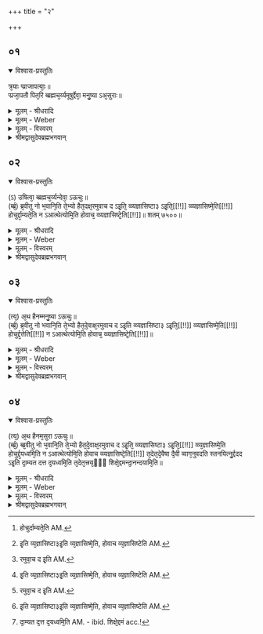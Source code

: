 +++
title = "२"

+++


## ०१


<details open><summary>विश्वास-प्रस्तुतिः</summary>

त्र᳘याः प्प्राजापत्याः᳘॥  
प्प्रजा᳘पतौ पित᳘रि ब्ब्रह्मच᳘र्य्यमूषुर्द्देवा᳘ मनु᳘ष्या ऽअ᳘सुराः॥
</details>

<details><summary>मूलम् - श्रीधरादि</summary>

त्र᳘याः प्प्राजापत्याः᳘॥  
प्प्रजा᳘पतौ पित᳘रि ब्ब्रह्मच᳘र्य्यमूषुर्द्देवा᳘ मनु᳘ष्या ऽअ᳘सुराः॥
</details>

<details><summary>मूलम् - Weber</summary>

त्र᳘याः प्राजापत्याः᳟॥  
प्रजा᳘पतौ पित᳘रि ब्रह्मच᳘र्यमूषुर्देवा᳘ मनुॗष्या अ᳘सुराः॥
</details>

<details><summary>मूलम् - विस्वरम्</summary>

**दम-दान-दयेति त्रिकोपदेश-ब्राह्मणम् ।**

त्रयाः प्रजापत्याः प्रजापतौ पितरि ब्रह्मचर्यमूषुः- देवा मनुष्या असुराः ॥ १ ॥
</details>

<details><summary>श्रीमद्वासुदेवब्रह्मभगवान्</summary>

एवमाभ्यन्तरं सर्वोपास्ति-साधनं ॐकार इत्य् उक्तम् । इदानीं बाह्यं दमादि-साधन-त्रयं विधातव्यम् । तेनापि विशिष्ट एव बाह्याभ्यन्तर-शुचिः सन् सर्वोपास्तिषु अधिक्रियते । अतस्तद्विधानायार्थवादमाह- **त्रयाः प्राजापत्याः प्रजापतौ पितरि ब्रह्मचर्यमूषुरि**ति । त्रयास्त्रि-प्रकाराः ‘प्राजापत्याः’ प्रजापतेरपत्य-भूताः ‘प्रजापतौ’ विराडात्मनि ‘पितरि’ समीपे शिष्याः सन्तः ‘ब्रह्मचर्यं’ ऊषुरुषितवन्तः । के ते प्राजापत्या इत्य् अपेक्षायामाह- **देवा मनुष्या असुरा** इति । सुबोधम् ॥ १ ॥
</details>


## ०२


<details open><summary>विश्वास-प्रस्तुतिः</summary>

(ऽ) उषित्वा᳘ ब्ब्रह्मच᳘र्य्यन्देवा᳘ ऽऊचुः॥  
(र्ब्ब्र᳘) ब्र᳘वीतु नो भ᳘वानि᳘ति ते᳘भ्यो हैत᳘दक्ष᳘रमुवाच द ऽइ᳘ति᳘ व्व्यज्ञासिष्टा३ ऽइ᳘ति᳘[[!!]] व्व्यज्ञासिष्मे᳘ति[[!!]] होचुर्द्दा᳘म्यते᳘ति न ऽआत्थेत्योमि᳘ति होवाच᳘ व्व्यज्ञासिष्टे᳘ति[[!!]]॥ शतम् ७५००॥
</details>

<details><summary>मूलम् - श्रीधरादि</summary>

(ऽ) उषित्वा᳘ ब्ब्रह्मच᳘र्य्यन्देवा᳘ ऽऊचुः॥  
(र्ब्ब्र᳘) ब्र᳘वीतु नो भ᳘वानि᳘ति ते᳘भ्यो हैत᳘दक्ष᳘रमुवाच द ऽइ᳘ति᳘ व्व्यज्ञासिष्टा३ ऽइ᳘ति᳘[[!!]] व्व्यज्ञासिष्मे᳘ति[[!!]] होचुर्द्दा᳘म्यते᳘ति न ऽआत्थेत्योमि᳘ति होवाच᳘ व्व्यज्ञासिष्टे᳘ति[[!!]]॥ शतम् ७५००॥
</details>

<details><summary>मूलम् - Weber</summary>

उषित्वा᳘ ब्रह्मच᳘र्यं देवा᳘ ऊचुः॥  
ब्र᳘वीतु नो भ᳘वानि᳘ति ते᳘भ्यो हैत᳘दक्ष᳘रमुवाच द इ᳘ति व्य᳘ज्ञासिष्टा३ इ᳘ति व्य᳘ज्ञासिष्मे᳘ति होचुर्दा᳘म्यते᳘ति [^wbr_1] न आत्थेत्योमि᳘ति होवाच व्य᳘ज्ञासिष्टे᳘ति [^wbr_2] ॥  

[^wbr_1]: होचुर्दाम्यते᳘ति AM. 
[^wbr_2]: इ᳘ति व्य᳘ज्ञासिष्टा३इ᳘ति व्य᳘ज्ञासिष्मे᳘ति, होवाच व्य᳘ज्ञासिष्टेति AM.
</details>

<details><summary>मूलम् - विस्वरम्</summary>

उषित्वा ब्रह्मचर्यं देवा ऊचुः । ब्रवीतु नो भवानिति । तेभ्यो हैतदक्षरमुवाच द इति । व्यज्ञासिष्टा ३ इति । व्यज्ञासिष्मेति होचुः । दाम्यतेति न आत्थेति । ॐ इति होवाच व्यज्ञासिष्टेति ॥ २ ॥
</details>

<details><summary>श्रीमद्वासुदेवब्रह्मभगवान्</summary>

ततस्ते किं कृतवन्त इत्य् अपेक्षायामाह- **उषित्वा ब्रह्मचर्यं देवा ऊचुरि**ति । ते देवा मनुष्या असुराश्च ‘ब्रह्मचर्यमुषित्वा’ क्रमेण प्रश्नं कुर्वाणाः प्रथमं ‘देवाः’ ऊचुरुक्तवन्त इत्य् अर्थः । किमित्य् अपेक्षायामाह- **ब्रवीतु नो भवानि**ति । भवान्नो ऽस्मभ्यम् अनुशासनं ‘ब्रवीतु’ कथयत्व् इत्य् अर्थः । एवं देवैरनुशासने प्रार्थिते प्रजापतिः किमाहेत्यपेक्षायामाह- **तेभ्यो हैतदक्षरमुवाच द इती**ति । तेभ्यो ऽर्थिभ्यः ‘ह’ किल ‘द’ ‘इत्य् एतदक्षरं’ वर्ण-मात्रम् उवाचोक्तवान् । देवानेवं शिक्षयित्वा तेषां स्वोपदिष्ट-विद्या-प्रतिपत्ति-परीक्षार्थं पिता पृष्टवान् इति दर्शयति- **व्यज्ञासिष्ठा ३ इती**ति । प्लुतिर्विचारार्था । मयोपदिष्टस्याक्षरस्यार्थं यूयं विज्ञातवन्तो न वा इति प्रश्नार्थः । एवं पृष्टे देवोक्तं प्रति वचनं कथयति- **व्यज्ञासिष्मेति होचुरि**ति । विज्ञातवन्तो वयमित्यूचुरित्य् अर्थः । यद्य् एवं तर्ह्युच्यतां किं मयोक्तमिति प्रजापतेराकाङ्क्षायां स्वाभिप्रायानुसारेण देवैरवगतमर्थं दर्शयति- **दाम्यतेति न आत्येती**ति । स्वभावतः अदान्ता यूयं मनः ‘दाम्यत’ दान्ता भवतेति त्वं नो ऽस्मान् ‘आत्थ’ कथयसि इत्य् उक्तवन्त इत्य् अर्थः । देवोक्तं प्रजापतिरङ्गीकृतवान् इत्य् आह- **ॐ इति होवाचे**ति । ॐ-शब्दार्थमेव विशदयति- **व्यज्ञासिष्टेती**ति । सम्यक् ज्ञातं भवद्भिरिति अङ्गीकृतवानित्य् अर्थः । समानमुत्तर-पर्यायद्वये ऽपि व्याख्यानम् ॥ २ ॥
</details>


## ०३


<details open><summary>विश्वास-प्रस्तुतिः</summary>

(त्य᳘) अ᳘थ हैनम्मनु᳘ष्या ऽऊचुः॥  
(र्ब्ब्र᳘) ब्र᳘वीतु नो भवानि᳘ति ते᳘भ्यो हैत᳘दे᳘वाक्ष᳘रमुवाच द ऽइ᳘ति व्व्यज्ञासिष्टा३ ऽइ᳘ति᳘[[!!]] व्व्यज्ञासिष्मे᳘ति[[!!]] होचुर्द्द᳘त्तेति[[!!]] न ऽआत्थेत्योमि᳘ति होवाच᳘ व्व्यज्ञासिष्टे᳘ति[[!!]]॥
</details>

<details><summary>मूलम् - श्रीधरादि</summary>

(त्य᳘) अ᳘थ हैनम्मनु᳘ष्या ऽऊचुः॥  
(र्ब्ब्र᳘) ब्र᳘वीतु नो भवानि᳘ति ते᳘भ्यो हैत᳘दे᳘वाक्ष᳘रमुवाच द ऽइ᳘ति व्व्यज्ञासिष्टा३ ऽइ᳘ति᳘[[!!]] व्व्यज्ञासिष्मे᳘ति[[!!]] होचुर्द्द᳘त्तेति[[!!]] न ऽआत्थेत्योमि᳘ति होवाच᳘ व्व्यज्ञासिष्टे᳘ति[[!!]]॥
</details>

<details><summary>मूलम् - Weber</summary>

अ᳘थ हैनम् मनुॗष्या ऊचुः॥  
ब्र᳘वीतु नो भवानि᳘ति ते᳘भ्यो हैत᳘देॗवाक्ष᳘रमुवाच द इ᳘ति [^wbr_3] व्य᳘ज्ञासिष्टा३ इ᳘ति व्य᳘ज्ञा᳘सिष्मे᳘ति होचुर्दत्ते᳘ति न आत्थेत्योमि᳘ति होवाच व्य᳘ज्ञासिष्टे᳘ति [^wbr_4] ॥  

[^wbr_3]: रमुवा᳘च द इ᳘ति AM. 
[^wbr_4]: इ᳘ति व्य᳘ज्ञासिष्टा३इ᳘ति व्य᳘ज्ञासिष्मे᳘ति, होवाच व्य᳘ज्ञासिष्टेति AM.
</details>

<details><summary>मूलम् - विस्वरम्</summary>

अथ हैनं मनुष्या ऊचुः । ब्रवीतु नो भवानिति । तेभ्यो हैतदेवाक्षरमुवाच द इति । व्यज्ञासिष्टा ३ इति । व्यज्ञासिष्मेति होचुः । दत्तेति न आत्थेति । ॐ इति होवाच व्यज्ञासिष्टेति ॥ ३ ॥
</details>

<details><summary>श्रीमद्वासुदेवब्रह्मभगवान्</summary>

स्वभावतो लुब्धा यूयं अतः ‘दत्त’ यथाशक्त्या अन्नादिकं विभजत इति नो ऽस्मानात्थ । किमन्यत् ब्रूयान्नो हितमिति स्वाभिप्रायानुसारेण मनुष्या दकारार्थं ज्ञातवन्त इति मनुष्य-पर्याय-तात्पर्यार्थः ॥ ३ ॥
</details>


## ०४


<details open><summary>विश्वास-प्रस्तुतिः</summary>

(त्य᳘) अ᳘थ हैनम᳘सुरा ऽऊचुः॥  
(र्ब्ब्र᳘) ब्ब्र᳘वीतु नो भ᳘वानि᳘ति ते᳘भ्यो हैत᳘दे᳘वाक्ष᳘रमुवाच द ऽइ᳘ति᳘ व्व्यज्ञासिष्टा३ ऽइ᳘ति᳘[[!!]] व्व्य᳘ज्ञासिष्मे᳘ति होचुर्द्द᳘यध्वमि᳘ति न ऽआत्थेत्योमि᳘ति होवाच व्व्यज्ञासिष्टे᳘ति[[!!]] त᳘देत᳘दे᳘वैषा दै᳘वी व्वाग᳘नुवदति स्तनयित्नु᳘र्द्ददद ऽइ᳘ति दा᳘म्यत दत्त द᳘यध्वमि᳘ति त᳘देत᳘त्त्रय᳘ᳫँ᳘ शिक्षे᳘द्दमन्दा᳘नन्दयामि᳘ति॥
</details>

<details><summary>मूलम् - श्रीधरादि</summary>

(त्य᳘) अ᳘थ हैनम᳘सुरा ऽऊचुः॥  
(र्ब्ब्र᳘) ब्ब्र᳘वीतु नो भ᳘वानि᳘ति ते᳘भ्यो हैत᳘दे᳘वाक्ष᳘रमुवाच द ऽइ᳘ति᳘ व्व्यज्ञासिष्टा३ ऽइ᳘ति᳘[[!!]] व्व्य᳘ज्ञासिष्मे᳘ति होचुर्द्द᳘यध्वमि᳘ति न ऽआत्थेत्योमि᳘ति होवाच व्व्यज्ञासिष्टे᳘ति[[!!]] त᳘देत᳘दे᳘वैषा दै᳘वी व्वाग᳘नुवदति स्तनयित्नु᳘र्द्ददद ऽइ᳘ति दा᳘म्यत दत्त द᳘यध्वमि᳘ति त᳘देत᳘त्त्रय᳘ᳫँ᳘ शिक्षे᳘द्दमन्दा᳘नन्दयामि᳘ति॥
</details>

<details><summary>मूलम् - Weber</summary>

अ᳘थ हैनम᳘सुरा ऊचुः॥  
ब्र᳘वीतु नो भ᳘वानि᳘ति ते᳘भ्यो हैत᳘देॗवाक्ष᳘रमुवाच द इ᳘ति [^wbr_5] व्य᳘ज्ञासिष्टा३ इ᳘ति व्य᳘ज्ञासिष्मे᳘ति होचुर्द᳘यध्वमि᳘ति न आत्थेत्योमि᳘ति होवाच व्य᳘ज्ञासिष्टे᳘ति [^wbr_6] त᳘देत᳘देॗवैषा दै᳘वी वाग᳘नुवदति स्तनयित्नु᳘र्ददद इ᳘ति दा᳘म्यत दत्त द᳘यध्वमि᳘ति त᳘देत᳘त्त्रयं᳘ शिक्षे᳘द्दमं [^wbr_7] दा᳘नं दयामि᳘ति॥ 

[^wbr_5]: रमुवा᳘च द इ᳘ति AM. 
[^wbr_6]: इ᳘ति व्य᳘ज्ञासिष्टा३इ᳘ति व्य᳘ज्ञासिष्मे᳘ति, होवाच व्य᳘ज्ञासिष्टेति AM.
[^wbr_7]: दा᳘म्यत द᳘त्त द᳘यध्वमि᳘ति AM. - ibid. शिक्षे᳘द्दमं acc.!
</details>

<details><summary>मूलम् - विस्वरम्</summary>

अथ हैनमसुरा ऊचुः । ब्रवीतु नो भवानिति । तेभ्यो हैतदेवाक्षरमुवाच द इति । व्यज्ञासिष्टा ३ इति । व्यज्ञासिष्मेति होचुः । दयध्वमिति न आत्थेति । ॐ इति होवाच व्यज्ञासिष्टेति । तदेतदेवैषा दैवी वागनुवदति । स्तनयित्नुर्द द द इति । दाम्यत दत्त दयध्वमिति तदेतत्त्रयं शिक्षेत् । दमं दानं दयामिति ॥ ४ ॥
</details>

<details><summary>श्रीमद्वासुदेवब्रह्मभगवान्</summary>

एवं क्रूरा यूयं हिंसादि-पराः । अतः ‘दयध्वं’ प्राणिषु दयां कुरुत इत्य् उक्तमस्मान्प्रति, इत्य् असुरा दकारार्थं गृहीतवन्तः इत्य् असुर-पर्याय-तात्पर्यार्थः । प्रजापतेरनुशासनं प्रागासीदित्य् अत्र लिङ्गमाह- **तदेतदेवैषा दैवी वागनुवदती**ति । तदेतत्प्रजापतेरनुशासनं ‘एषा दैवी वागनुवदति’ । तेन रूपेण प्रवर्तत इत्य् अर्थः । का एषा दैवी वाक्, कथं वा सा श्रूयते, इत्य् अपेक्षायामाह- **स्तनयित्नुर्द द द इती**ति । अत्र विसन्धि-करणं तु सर्वत्र वर्णान्तरभ्रमापोहार्थम् । यः ‘स्तनयित्नुः’ सैषा दैवी वाक् । दकार-त्रयोच्चारणेन तु स्तनयित्नु-शब्द-अनुकरण-मात्रं विवक्षितम् । न तु त्रित्वं, प्रमाणाभावात् इत्य् अर्थः । ननु- तर्हि त्रिर्दकारोच्चारणं किमर्थं, तेषां च को वा अर्थः । इत्य् अत आह- **दाम्यत दत्त दयध्वमिती**ति । दमो दानं दयेत्य् अर्थ-त्रयमुपलक्षयितुं त्रिर्द्दकारोच्चारणमित्य् अर्थः । यमर्थं विधातुमयमाख्यायिकारूपः अर्थवादो विधेय-स्तावकत्वेन प्रवृत्तः । तमर्थमिदानीं विदधाति- **तदेतत्त्रयं शिक्षेद्दमं दानं दयामि**ति । यस्मात्प्रजापतिः दाम्यत दत्त दयध्वं इति स्तनयित्नु-रूपेणानुशास्त्येव । तत्तस्मात्कारणात् ‘दमं दानं दयां’ ‘इत्य् एतत्त्रयं शिक्षेत्’ उपादद्यात् । प्रजापतेरनुशासनमस्माभिः कर्तव्यमिति मतिं कुर्यादधुनातनो मनुष्य इत्य् अर्थः ॥ ४ ॥

इति श्री-हृषीकेश-भगवत्-पूज्य-पाद-शिष्यस्य श्री-पाठक-अनिरुद्ध-पुत्रस्य परमहंस-परिव्राजकाचार्यस्य श्री-वासुदेव-ब्रह्म-भगवतः कृतौ माध्यन्दिनीय-शतपथ-ब्राह्मणान्तर्गत-माध्यन्दिन-शाखोपनिषद्-बृहदारण्यक-टीकायां वासुदेव-प्रकाशिकायां तृतीये खिलकाण्डे पञ्चमे ऽध्याये द्वितीयं दम-दान-दयेति-त्रिकोपदेशकं ब्राह्मणं परिसमाप्तम् ॥ १४ । (८) ५-२ ॥
</details>

